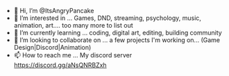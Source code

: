 - 👋 Hi, I’m @ItsAngryPancake
- 👀 I’m interested in ... Games, DND, streaming, psychology, music, animation, art.... too many more to list out 
- 🌱 I’m currently learning ... coding, digital art, editing, building community
- 💞️ I’m looking to collaborate on ... a few projects I'm working on... (Game Design|Discord|Animation)
- 📫 How to reach me ... My discord server https://discord.gg/aNsQNRBZxh 

<!---
ItsAngryPancake/ItsAngryPancake is a ✨ special ✨ repository because its `README.md` (this file) appears on your GitHub profile.
You can click the Preview link to take a look at your changes.
--->
